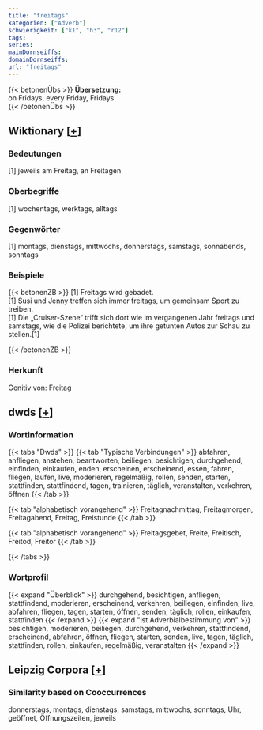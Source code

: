 ```yaml
---
title: "freitags"
kategorien: ["Adverb"]
schwierigkeit: ["k1", "h3", "r12"]
tags:
series:
mainDornseiffs:
domainDornseiffs:
url: "freitags"
---
```


{{< betonenÜbs >}}
**Übersetzung:**  
on Fridays, every Friday, Fridays  
{{< /betonenÜbs >}}

## Wiktionary [[+](https://de.wiktionary.org/wiki/freitags)]

### Bedeutungen
[1] jeweils am Freitag, an Freitagen  

### Oberbegriffe
[1] wochentags, werktags, alltags  

### Gegenwörter
[1] montags, dienstags, mittwochs, donnerstags, samstags, sonnabends, sonntags  

### Beispiele
{{< betonenZB >}}
[1] Freitags wird gebadet.  
[1] Susi und Jenny treffen sich immer freitags, um gemeinsam Sport zu treiben.  
[1] Die „Cruiser-Szene“ trifft sich dort wie im vergangenen Jahr freitags und samstags, wie die Polizei berichtete, um ihre getunten Autos zur Schau zu stellen.[1]  

{{< /betonenZB >}}
### Herkunft
Genitiv von: Freitag  



## dwds [[+](https://www.dwds.de/wb/freitags)]

### Wortinformation
{{< tabs "Dwds" >}}
{{< tab "Typische Verbindungen" >}}
abfahren, anfliegen, anstehen, beantworten, beiliegen, besichtigen, durchgehend, einfinden, einkaufen, enden, erscheinen, erscheinend, essen, fahren, fliegen, laufen, live, moderieren, regelmäßig, rollen, senden, starten, stattfinden, stattfindend, tagen, trainieren, täglich, veranstalten, verkehren, öffnen
{{< /tab >}}

{{< tab "alphabetisch vorangehend" >}}
Freitagnachmittag, Freitagmorgen, Freitagabend, Freitag, Freistunde
{{< /tab >}}

{{< tab "alphabetisch vorangehend" >}}
Freitagsgebet, Freite, Freitisch, Freitod, Freitor
{{< /tab >}}

{{< /tabs >}}

### Wortprofil
{{< expand "Überblick" >}} durchgehend, besichtigen, anfliegen, stattfindend, moderieren, erscheinend, verkehren, beiliegen, einfinden, live, abfahren, fliegen, tagen, starten, öffnen, senden, täglich, rollen, einkaufen, stattfinden {{< /expand >}}
{{< expand "ist Adverbialbestimmung von" >}} besichtigen, moderieren, beiliegen, durchgehend, verkehren, stattfindend, erscheinend, abfahren, öffnen, fliegen, starten, senden, live, tagen, täglich, stattfinden, rollen, einkaufen, regelmäßig, veranstalten {{< /expand >}}

## Leipzig Corpora [[+](https://corpora.uni-leipzig.de/en/res?word=freitags&corpusId=deu_newscrawl-public_2018)]


### Similarity based on Cooccurrences
donnerstags, montags, dienstags, samstags, mittwochs, sonntags, Uhr, geöffnet, Öffnungszeiten, jeweils

